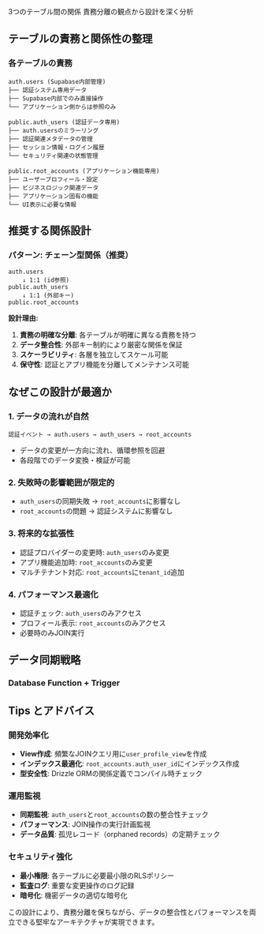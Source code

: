 3つのテーブル間の関係
責務分離の観点から設計を深く分析

## **テーブルの責務と関係性の整理**

### **各テーブルの責務**

```
auth.users (Supabase内部管理)
├── 認証システム専用データ
├── Supabase内部でのみ直接操作
└── アプリケーション側からは参照のみ

public.auth_users (認証データ専用)
├── auth.usersのミラーリング
├── 認証関連メタデータの管理
├── セッション情報・ログイン履歴
└── セキュリティ関連の状態管理

public.root_accounts (アプリケーション機能専用)
├── ユーザープロフィール・設定
├── ビジネスロジック関連データ
├── アプリケーション固有の機能
└── UI表示に必要な情報
```

## **推奨する関係設計**

### **パターン: チェーン型関係（推奨）**

```
auth.users
    ↓ 1:1 (id参照)
public.auth_users
    ↓ 1:1 (外部キー)
public.root_accounts
```

**設計理由:**

1. **責務の明確な分離**: 各テーブルが明確に異なる責務を持つ
2. **データ整合性**: 外部キー制約により厳密な関係を保証
3. **スケーラビリティ**: 各層を独立してスケール可能
4. **保守性**: 認証とアプリ機能を分離してメンテナンス可能

## **なぜこの設計が最適か**

### **1. データの流れが自然**

```
認証イベント → auth.users → auth_users → root_accounts
```

- データの変更が一方向に流れ、循環参照を回避
- 各段階でのデータ変換・検証が可能

### **2. 失敗時の影響範囲が限定的**
- `auth_users`の同期失敗 → `root_accounts`に影響なし
- `root_accounts`の問題 → 認証システムに影響なし

### **3. 将来的な拡張性**
- 認証プロバイダーの変更時: `auth_users`のみ変更
- アプリ機能追加時: `root_accounts`のみ変更
- マルチテナント対応: `root_accounts`に`tenant_id`追加

### **4. パフォーマンス最適化**
- 認証チェック: `auth_users`のみアクセス
- プロフィール表示: `root_accounts`のみアクセス
- 必要時のみJOIN実行

## **データ同期戦略**

### **Database Function + Trigger**

## **Tips とアドバイス**

### **開発効率化**
- **View作成**: 頻繁なJOINクエリ用に`user_profile_view`を作成
- **インデックス最適化**: `root_accounts.auth_user_id`にインデックス作成
- **型安全性**: Drizzle ORMの関係定義でコンパイル時チェック

### **運用監視**
- **同期監視**: `auth_users`と`root_accounts`の数の整合性チェック
- **パフォーマンス**: JOIN操作の実行計画監視
- **データ品質**: 孤児レコード（orphaned records）の定期チェック

### **セキュリティ強化**
- **最小権限**: 各テーブルに必要最小限のRLSポリシー
- **監査ログ**: 重要な変更操作のログ記録
- **暗号化**: 機密データの適切な暗号化

この設計により、責務分離を保ちながら、データの整合性とパフォーマンスを両立できる堅牢なアーキテクチャが実現できます。
